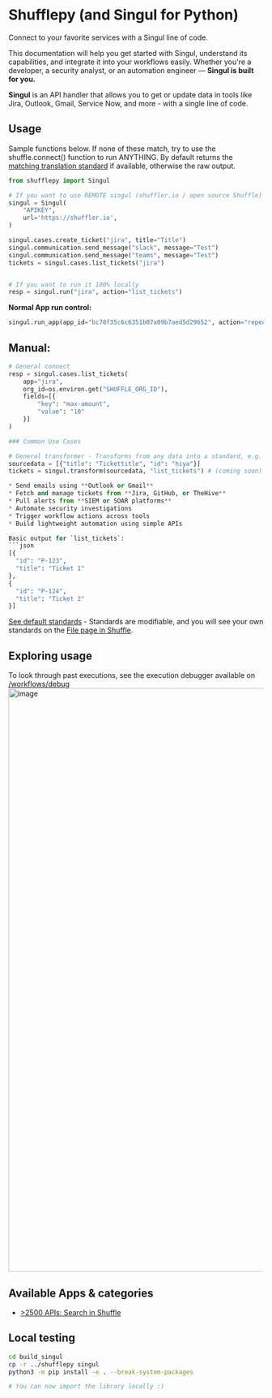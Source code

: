 # Shufflepy (and Singul for Python)
Connect to your favorite services with a Singul line of code. 

This documentation will help you get started with Singul, understand its capabilities, and integrate it into your workflows easily. Whether you're a developer, a security analyst, or an automation engineer — **Singul is built for you.**

**Singul** is an API handler that allows you to get or update data in tools like Jira, Outlook, Gmail, Service Now, and more - with a single line of code.

## Usage
Sample functions below. If none of these match, try to use the shuffle.connect() function to run ANYTHING. By default returns the [matching translation standard](https://github.com/Shuffle/standards/tree/main/translation_standards) if available, otherwise the raw output.
```python
from shufflepy import Singul 

# If you want to use REMOTE singul (shuffler.io / open source Shuffle)
singul = Singul(
	"APIKEY",
	url='https://shuffler.io',
)

singul.cases.create_ticket("jira", title="Title")
singul.communication.send_message("slack", message="Test")
singul.communication.send_message("teams", message="Test")
tickets = singul.cases.list_tickets("jira")


# If you want to run it 100% locally
resp = singul.run("jira", action="list_tickets")
```

**Normal App run control:**
```python
singul.run_app(app_id="bc78f35c6c6351b07a09b7aed5d29652", action="repeat_back_to_me", params={"call": "The value to repeat"})
```

## Manual:
```python
# General connect
resp = singul.cases.list_tickets(
	app="jira",
	org_id=os.environ.get("SHUFFLE_ORG_ID"),
	fields=[{
		"key": "max-amount",
		"value": "10"
	}]
)

### Common Use Cases

# General transformer - Transforms from any data into a standard, e.g. "list_tickets"
sourcedata = [{"title": "Tickettitle", "id": "hiya"}]
tickets = singul.transform(sourcedata, "list_tickets") # (coming soon)

* Send emails using **Outlook or Gmail**
* Fetch and manage tickets from **Jira, GitHub, or TheHive**
* Pull alerts from **SIEM or SOAR platforms**
* Automate security investigations
* Trigger workflow actions across tools
* Build lightweight automation using simple APIs

Basic output for `list_tickets`: 
```json
[{
  "id": "P-123",
  "title": "Ticket 1"
},
{
  "id": "P-124",
  "title": "Ticket 2"
}]
```

[See default standards](https://github.com/Shuffle/standards/blob/main/translation_standards) - Standards are modifiable, and you will see your own standards on the [File page in Shuffle](https://shuffler.io/admin?tab=files).

## Exploring usage
To look through past executions, see the execution debugger available on [/workflows/debug](https://shuffler.io/workflows/debug)
<img width="1150" alt="image" src="https://github.com/user-attachments/assets/c0b3d28f-897e-47d1-9f79-d195e5682824">


## Available Apps & categories
- [>2500 APIs: Search in Shuffle](https://shuffler.io/search?tab=apps)

## Local testing
```bash
cd build_singul
cp -r ../shufflepy singul
python3 -m pip install -e . --break-system-packages

# You can now import the library locally :)
```
